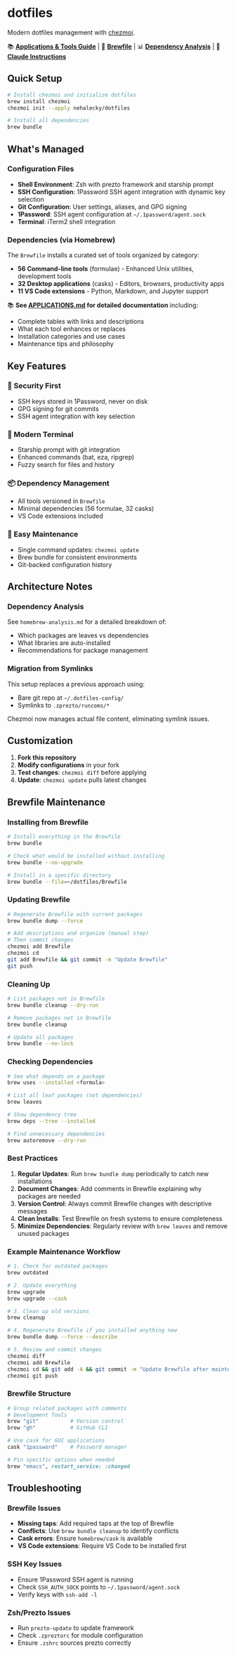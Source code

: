 # dotfiles

Modern dotfiles management with [chezmoi](https://chezmoi.io/).

📚 **[Applications & Tools Guide](APPLICATIONS.md)** | 🔧 **[Brewfile](Brewfile)** | 📊 **[Dependency Analysis](homebrew-analysis.md)** | 🤖 **[Claude Instructions](CLAUDE.md)**

## Quick Setup

```bash
# Install chezmoi and initialize dotfiles
brew install chezmoi
chezmoi init --apply nehalecky/dotfiles

# Install all dependencies
brew bundle
```

## What's Managed

### Configuration Files
- **Shell Environment**: Zsh with prezto framework and starship prompt
- **SSH Configuration**: 1Password SSH agent integration with dynamic key selection
- **Git Configuration**: User settings, aliases, and GPG signing
- **1Password**: SSH agent configuration at `~/.1password/agent.sock`
- **Terminal**: iTerm2 shell integration

### Dependencies (via Homebrew)

The `Brewfile` installs a curated set of tools organized by category:

- **56 Command-line tools** (formulae) - Enhanced Unix utilities, development tools
- **32 Desktop applications** (casks) - Editors, browsers, productivity apps
- **11 VS Code extensions** - Python, Markdown, and Jupyter support

📚 **See [APPLICATIONS.md](APPLICATIONS.md) for detailed documentation** including:
- Complete tables with links and descriptions
- What each tool enhances or replaces  
- Installation categories and use cases
- Maintenance tips and philosophy

## Key Features

### 🔐 Security First
- SSH keys stored in 1Password, never on disk
- GPG signing for git commits
- SSH agent integration with key selection

### 🚀 Modern Terminal
- Starship prompt with git integration
- Enhanced commands (bat, eza, ripgrep)
- Fuzzy search for files and history

### 📦 Dependency Management
- All tools versioned in `Brewfile`
- Minimal dependencies (56 formulae, 32 casks)
- VS Code extensions included

### 🔄 Easy Maintenance
- Single command updates: `chezmoi update`
- Brew bundle for consistent environments
- Git-backed configuration history

## Architecture Notes

### Dependency Analysis
See `homebrew-analysis.md` for a detailed breakdown of:
- Which packages are leaves vs dependencies
- What libraries are auto-installed
- Recommendations for package management

### Migration from Symlinks
This setup replaces a previous approach using:
- Bare git repo at `~/.dotfiles-config/`
- Symlinks to `.zprezto/runcoms/*`

Chezmoi now manages actual file content, eliminating symlink issues.

## Customization

1. **Fork this repository**
2. **Modify configurations** in your fork
3. **Test changes**: `chezmoi diff` before applying
4. **Update**: `chezmoi update` pulls latest changes

## Brewfile Maintenance

### Installing from Brewfile
```bash
# Install everything in the Brewfile
brew bundle

# Check what would be installed without installing
brew bundle --no-upgrade

# Install in a specific directory
brew bundle --file=~/dotfiles/Brewfile
```

### Updating Brewfile
```bash
# Regenerate Brewfile with current packages
brew bundle dump --force

# Add descriptions and organize (manual step)
# Then commit changes
chezmoi add Brewfile
chezmoi cd
git add Brewfile && git commit -m "Update Brewfile"
git push
```

### Cleaning Up
```bash
# List packages not in Brewfile
brew bundle cleanup --dry-run

# Remove packages not in Brewfile
brew bundle cleanup

# Update all packages
brew bundle --no-lock
```

### Checking Dependencies
```bash
# See what depends on a package
brew uses --installed <formula>

# List all leaf packages (not dependencies)
brew leaves

# Show dependency tree
brew deps --tree --installed

# Find unnecessary dependencies
brew autoremove --dry-run
```

### Best Practices
1. **Regular Updates**: Run `brew bundle dump` periodically to catch new installations
2. **Document Changes**: Add comments in Brewfile explaining why packages are needed
3. **Version Control**: Always commit Brewfile changes with descriptive messages
4. **Clean Installs**: Test Brewfile on fresh systems to ensure completeness
5. **Minimize Dependencies**: Regularly review with `brew leaves` and remove unused packages

### Example Maintenance Workflow
```bash
# 1. Check for outdated packages
brew outdated

# 2. Update everything
brew upgrade
brew upgrade --cask

# 3. Clean up old versions
brew cleanup

# 4. Regenerate Brewfile if you installed anything new
brew bundle dump --force --describe

# 5. Review and commit changes
chezmoi diff
chezmoi add Brewfile
chezmoi cd && git add -A && git commit -m "Update Brewfile after maintenance"
chezmoi git push
```

### Brewfile Structure
```ruby
# Group related packages with comments
# Development Tools
brew "git"          # Version control
brew "gh"           # GitHub CLI

# Use cask for GUI applications
cask "1password"    # Password manager

# Pin specific options when needed
brew "emacs", restart_service: :changed
```

## Troubleshooting

### Brewfile Issues
- **Missing taps**: Add required taps at the top of Brewfile
- **Conflicts**: Use `brew bundle cleanup` to identify conflicts
- **Cask errors**: Ensure `homebrew/cask` is available
- **VS Code extensions**: Require VS Code to be installed first

### SSH Key Issues
- Ensure 1Password SSH agent is running
- Check `SSH_AUTH_SOCK` points to `~/.1password/agent.sock`
- Verify keys with `ssh-add -l`

### Zsh/Prezto Issues
- Run `prezto-update` to update framework
- Check `.zpreztorc` for module configuration
- Ensure `.zshrc` sources prezto correctly